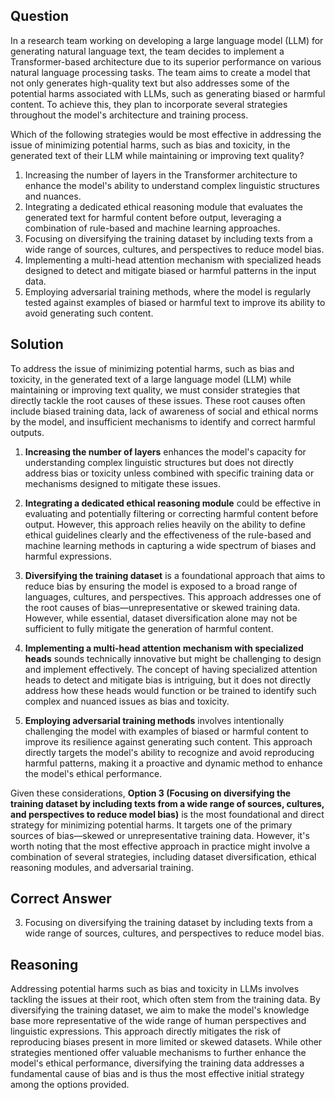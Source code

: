 ## Question

In a research team working on developing a large language model (LLM) for generating natural language text, the team decides to implement a Transformer-based architecture due to its superior performance on various natural language processing tasks. The team aims to create a model that not only generates high-quality text but also addresses some of the potential harms associated with LLMs, such as generating biased or harmful content. To achieve this, they plan to incorporate several strategies throughout the model's architecture and training process.

Which of the following strategies would be most effective in addressing the issue of minimizing potential harms, such as bias and toxicity, in the generated text of their LLM while maintaining or improving text quality?

1. Increasing the number of layers in the Transformer architecture to enhance the model's ability to understand complex linguistic structures and nuances.
2. Integrating a dedicated ethical reasoning module that evaluates the generated text for harmful content before output, leveraging a combination of rule-based and machine learning approaches.
3. Focusing on diversifying the training dataset by including texts from a wide range of sources, cultures, and perspectives to reduce model bias.
4. Implementing a multi-head attention mechanism with specialized heads designed to detect and mitigate biased or harmful patterns in the input data.
5. Employing adversarial training methods, where the model is regularly tested against examples of biased or harmful text to improve its ability to avoid generating such content.

## Solution

To address the issue of minimizing potential harms, such as bias and toxicity, in the generated text of a large language model (LLM) while maintaining or improving text quality, we must consider strategies that directly tackle the root causes of these issues. These root causes often include biased training data, lack of awareness of social and ethical norms by the model, and insufficient mechanisms to identify and correct harmful outputs.

1. **Increasing the number of layers** enhances the model's capacity for understanding complex linguistic structures but does not directly address bias or toxicity unless combined with specific training data or mechanisms designed to mitigate these issues.
   
2. **Integrating a dedicated ethical reasoning module** could be effective in evaluating and potentially filtering or correcting harmful content before output. However, this approach relies heavily on the ability to define ethical guidelines clearly and the effectiveness of the rule-based and machine learning methods in capturing a wide spectrum of biases and harmful expressions.

3. **Diversifying the training dataset** is a foundational approach that aims to reduce bias by ensuring the model is exposed to a broad range of languages, cultures, and perspectives. This approach addresses one of the root causes of bias—unrepresentative or skewed training data. However, while essential, dataset diversification alone may not be sufficient to fully mitigate the generation of harmful content.

4. **Implementing a multi-head attention mechanism with specialized heads** sounds technically innovative but might be challenging to design and implement effectively. The concept of having specialized attention heads to detect and mitigate bias is intriguing, but it does not directly address how these heads would function or be trained to identify such complex and nuanced issues as bias and toxicity.

5. **Employing adversarial training methods** involves intentionally challenging the model with examples of biased or harmful content to improve its resilience against generating such content. This approach directly targets the model's ability to recognize and avoid reproducing harmful patterns, making it a proactive and dynamic method to enhance the model's ethical performance.

Given these considerations, **Option 3 (Focusing on diversifying the training dataset by including texts from a wide range of sources, cultures, and perspectives to reduce model bias)** is the most foundational and direct strategy for minimizing potential harms. It targets one of the primary sources of bias—skewed or unrepresentative training data. However, it's worth noting that the most effective approach in practice might involve a combination of several strategies, including dataset diversification, ethical reasoning modules, and adversarial training.

## Correct Answer

3. Focusing on diversifying the training dataset by including texts from a wide range of sources, cultures, and perspectives to reduce model bias.

## Reasoning

Addressing potential harms such as bias and toxicity in LLMs involves tackling the issues at their root, which often stem from the training data. By diversifying the training dataset, we aim to make the model's knowledge base more representative of the wide range of human perspectives and linguistic expressions. This approach directly mitigates the risk of reproducing biases present in more limited or skewed datasets. While other strategies mentioned offer valuable mechanisms to further enhance the model's ethical performance, diversifying the training data addresses a fundamental cause of bias and is thus the most effective initial strategy among the options provided.